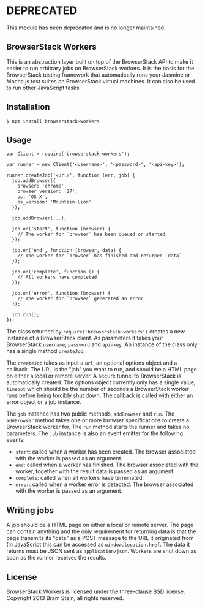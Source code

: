# DEPRECATED

This module has been deprecated and is no longer maintained.

## BrowserStack Workers

This is an abstraction layer built on top of the BrowserStack API to make it easier to run arbitrary jobs on BrowserStack workers. It is the basis for the BrowserStack testing framework that automatically runs your Jasmine or Mocha.js test suites on BrowserStack virtual machines. It can also be used to run other JavaScript tasks.

## Installation

    $ npm install browserstack-workers

## Usage

    var Client = require('browserstack-workers');

    var runner = new Client('<username>', '<password>', '<api-key>');

    runner.createJob('<url>', function (err, job) {
      job.addBrowser({
        browser: 'chrome',
        browser_version: '27',
        os: 'OS X',
        os_version: 'Mountain Lion'
      });

      job.addBrowser(...);

      job.on('start', function (browser) {
        // The worker for `browser` has been queued or started
      });

      job.on('end', function (browser, data) {
        // The worker for `browser` has finished and returned `data`
      });

      job.on('complete', function () {
        // All workers have completed
      });

      job.on('error', function (browser) {
        // The worker for `browser` generated an error
      });

      job.run();
    });

The class returned by `require('browserstack-workers')` creates a new instance of a BrowserStack client. As parameters it takes your BrowserStack `username`, `password` and `api-key`. An instance of the class only has a single method `createJob`.

The `createJob` takes as input a `url`, an optional options object and a callback. The URL is the "job" you want to run, and should be a HTML page on either a local or remote server. A secure tunnel to BrowserStack is automatically created. The options object currently only has a single value, `timeout` which should be the number of seconds a BrowserStack worker runs before being forcibly shut down. The callback is called with either an error object or a job instance.

The `job` instance has two public methods, `addBrowser` and `run`. The `addBrowser` method takes one or more browser specifications to create a BrowserStack worker for. The `run` method starts the runner and takes no parameters. The `job` instance is also an event emitter for the following events:

* `start`: called when a worker has been created. The browser associated with the worker is passed as an argument.
* `end`: called when a worker has finished. The browser associated with the worker, together with the result data is passed as an argument.
* `complete`: called when all workers have terminated.
* `error`: called when a worker error is detected. The browser associated with the worker is passed as an argument.

## Writing jobs

A job should be a HTML page on either a local or remote server. The page can contain anything and the only requirement for returning data is that the page transmits its "data" as a POST message to the URL it originated from (in JavaScript this can be accessed as `window.location.href`. The data it returns must be JSON sent as `application/json`. Workers are shut down as soon as the runner receives the results.

## License
 
BrowserStack Workers is licensed under the three-clause BSD license. Copyright 2013 Bram Stein, all rights reserved.
